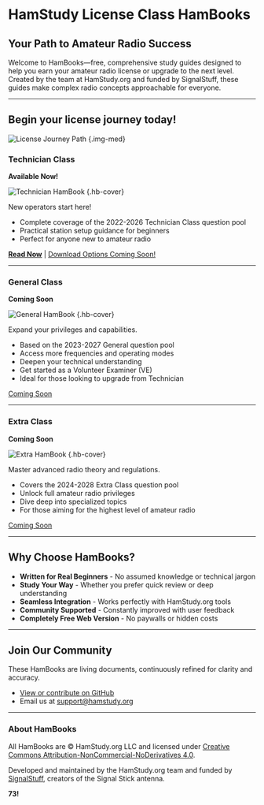 # HamStudy License Class HamBooks

## Your Path to Amateur Radio Success

Welcome to HamBooks—free, comprehensive study guides designed to help you earn your amateur radio license or upgrade to the next level. Created by the team at HamStudy.org and funded by SignalStuff, these guides make complex radio concepts approachable for everyone.

---
## Begin your license journey today!

![License Journey Path](/license-path.svg)
{.img-med}

### Technician Class
**Available Now!**

![Technician HamBook](/tech2022.jpg)
{.hb-cover}

New operators start here!
* Complete coverage of the 2022-2026 Technician Class question pool
* Practical station setup guidance for beginners
* Perfect for anyone new to amateur radio

[**Read Now**](/tech2022) | [Download Options Coming Soon!]()

<div class="clear"></div>

---

### General Class
**Coming Soon**

![General HamBook](/general2023.jpg)
{.hb-cover}

Expand your privileges and capabilities.
* Based on the 2023-2027 General question pool
* Access more frequencies and operating modes
* Deepen your technical understanding
* Get started as a Volunteer Examiner (VE)
* Ideal for those looking to upgrade from Technician

[Coming Soon]()

<div class="clear"></div>

---

### Extra Class
**Coming Soon**

![Extra HamBook](/extra2024.jpg)
{.hb-cover}

Master advanced radio theory and regulations.
* Covers the 2024-2028 Extra Class question pool
* Unlock full amateur radio privileges
* Dive deep into specialized topics
* For those aiming for the highest level of amateur radio

[Coming Soon]()

<div class="clear"></div>

---

## Why Choose HamBooks?

* **Written for Real Beginners** - No assumed knowledge or technical jargon
* **Study Your Way** - Whether you prefer quick review or deep understanding
* **Seamless Integration** - Works perfectly with HamStudy.org tools
* **Community Supported** - Constantly improved with user feedback
* **Completely Free Web Version** - No paywalls or hidden costs

---

## Join Our Community

These HamBooks are living documents, continuously refined for clarity and accuracy.

* [View or contribute on GitHub](https://github.com/hamstudy/hamstudy-hambook)
* Email us at [support@hamstudy.org](mailto:support@hamstudy.org)

---

### About HamBooks

All HamBooks are © HamStudy.org LLC and licensed under [Creative Commons Attribution-NonCommercial-NoDerivatives 4.0](https://creativecommons.org/licenses/by-nc-nd/4.0/).

Developed and maintained by the HamStudy.org team and funded by [SignalStuff](https://signalstuff.com), creators of the Signal Stick antenna.

**73!**